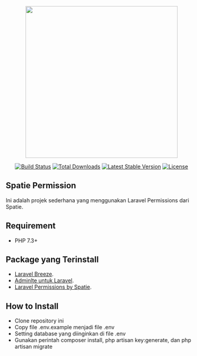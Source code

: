 <p align="center"><a href="https://laravel.com" target="_blank"><img src="https://raw.githubusercontent.com/laravel/art/master/logo-lockup/5%20SVG/2%20CMYK/1%20Full%20Color/laravel-logolockup-cmyk-red.svg" width="400"></a></p>

<p align="center">
<a href="https://travis-ci.org/laravel/framework"><img src="https://travis-ci.org/laravel/framework.svg" alt="Build Status"></a>
<a href="https://packagist.org/packages/laravel/framework"><img src="https://img.shields.io/packagist/dt/laravel/framework" alt="Total Downloads"></a>
<a href="https://packagist.org/packages/laravel/framework"><img src="https://img.shields.io/packagist/v/laravel/framework" alt="Latest Stable Version"></a>
<a href="https://packagist.org/packages/laravel/framework"><img src="https://img.shields.io/packagist/l/laravel/framework" alt="License"></a>
</p>

## Spatie Permission

Ini adalah projek sederhana yang menggunakan Laravel Permissions dari Spatie.

## Requirement
- PHP 7.3+

## Package yang Terinstall

- [Laravel Breeze](https://laravel.com/docs/8.x/starter-kits#laravel-breeze).
- [Adminlte untuk Laravel](https://github.com/jeroennoten/Laravel-AdminLTE/wiki).
- [Laravel Permissions by Spatie](https://spatie.be/docs/laravel-permission/v5).

## How to Install

- Clone repository ini
- Copy file .env.example menjadi file .env
- Setting database yang diinginkan di file .env
- Gunakan perintah composer install, php artisan key:generate, dan php artisan migrate


